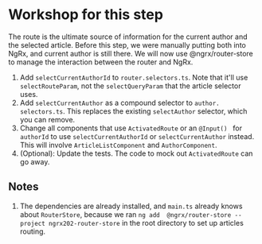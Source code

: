 # Workshop for this step

The route is the ultimate source of information for the current 
author and the selected article. Before this step, we were 
manually putting both into NgRx, and current author is still there.
We will now use @ngrx/router-store to manage the interaction 
between the router and NgRx.

1. Add `selectCurrentAuthorId` to `router.selectors.ts`. Note that 
   it'll use `selectRouteParam`, not the `selectQueryParam` that 
   the article selector uses.
2. Add `selectCurrentAuthor` as a compound selector to `author.
   selectors.ts`. This replaces the existing `selectAuthor` 
   selector, which you can remove.
3. Change all components that use `ActivatedRoute` or an `@Input()
   ` for `authorId` to use `selectCurrentAuthorId` or 
   `selectCurrentAuthor` instead. This will involve 
   `ArticleListComponent` and `AuthorComponent`.
4. (Optional): Update the tests. The code to mock out 
   `ActivatedRoute` can go away.

## Notes

1. The dependencies are already installed, and `main.ts` already 
   knows about `RouterStore`, because we ran `ng add 
   @ngrx/router-store --project ngrx202-router-store` in the root 
   directory to set up articles routing.
